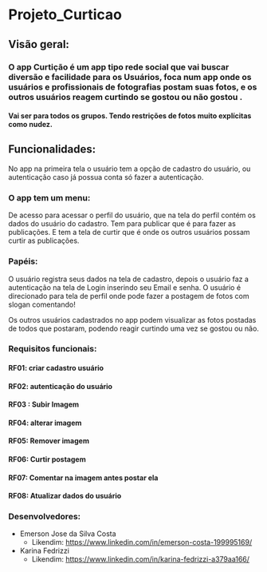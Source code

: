 # Projeto_Curticao

         											
## Visão geral:

### O app Curtição é um app tipo rede social que vai buscar diversão e facilidade para os Usuários, foca num app onde os usuários e profissionais de fotografias postam suas fotos, e os outros usuários reagem curtindo se gostou ou não gostou .
#### Vai ser para todos os grupos. Tendo restrições de fotos muito explícitas como nudez.

 ## Funcionalidades:
No app na primeira tela o usuário tem a opção de cadastro do usuário, ou autenticação caso já possua conta só fazer a autenticação.

### O app tem um menu:
 De acesso para acessar o perfil do usuário, que na tela do perfil contém os dados do usuário do cadastro.
 Tem para publicar que é para fazer as publicações. 
 E tem a tela de curtir que é onde os outros usuários possam curtir as publicações.


 ### Papéis:
O usuário registra seus dados na tela de cadastro, depois o usuário faz a autenticação na tela de Login inserindo seu  Email e senha.
O usuário é direcionado para tela de perfil onde pode fazer a postagem de fotos com slogan comentando!

Os outros usuários cadastrados no app podem visualizar as fotos postadas de todos que postaram, podendo reagir curtindo uma vez se gostou ou não.  

### Requisitos funcionais:
#### RF01: criar cadastro usuário
#### RF02: autenticação do usuário
#### RF03 : Subir Imagem
#### RF04: alterar imagem
#### RF05: Remover imagem
#### RF06: Curtir postagem
#### RF07: Comentar na imagem antes postar ela
#### RF08: Atualizar dados do usuário
### Desenvolvedores:
 
 * Emerson Jose da Silva Costa
   * Likendim: https://www.linkedin.com/in/emerson-costa-199995169/
 * Karina Fedrizzi
   * Likendim: https://www.linkedin.com/in/karina-fedrizzi-a379aa166/
